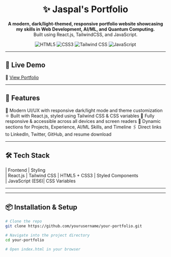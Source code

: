 <h1 align="center">✨ Jaspal's Portfolio</h1>

<p align="center">
  <b>A modern, dark/light-themed, responsive portfolio website showcasing my skills in Web Development, AI/ML, and Quantum Computing.</b><br/>
  Built using React.js, TailwindCSS, and JavaScript.
</p>

<p align="center">
  <img src="https://img.shields.io/badge/HTML5-E34F26?style=flat-square&logo=html5&logoColor=white" alt="HTML5" />
  <img src="https://img.shields.io/badge/CSS3-1572B6?style=flat-square&logo=css3&logoColor=white" alt="CSS3" />
  <img src="https://img.shields.io/badge/Tailwind_CSS-38B2AC?style=flat-square&logo=tailwind-css&logoColor=white" alt="Tailwind CSS" />
  <img src="https://img.shields.io/badge/JavaScript-F7DF1E?style=flat-square&logo=javascript&logoColor=black" alt="JavaScript" />
</p>


---
## 🚀 Live Demo

🔗 [View Portfolio](https://your-portfolio-url.com)

---


## 🚀 Features

🚀 Modern UI/UX with responsive dark/light mode and theme customization
⚛️ Built with React.js, styled using Tailwind CSS & CSS variables
📱 Fully responsive & accessible across all devices and screen readers
📂 Dynamic sections for Projects, Experience, AI/ML Skills, and Timeline
🖇️ Direct links to LinkedIn, Twitter, GitHub, and resume download

---

## 🛠️ Tech Stack

| Frontend        | Styling            
| React.js        | Tailwind CSS
| HTML5 + CSS3    | Styled Components  
| JavaScript (ES6)| CSS Variables      

---



---

## 📦 Installation & Setup

```bash
# Clone the repo
git clone https://github.com/yourusername/your-portfolio.git

# Navigate into the project directory
cd your-portfolio

# Open index.html in your browser
